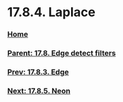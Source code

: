 # 17.8.4. Laplace

### [Home](./00-home.md)
### [Parent: 17.8. Edge detect filters](./17-08-00-edge-detect-filters.md)
### [Prev: 17.8.3. Edge](./17-08-03-edge.md)
### [Next: 17.8.5. Neon](./17-08-05-neon.md)
